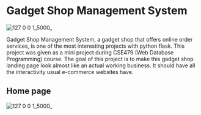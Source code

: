 # Gadget Shop Management System
![127 0 0 1_5000_](https://user-images.githubusercontent.com/65750595/212748822-06628c0f-a3aa-4c61-b0ed-cd2b2ea941cd.png)
[](url)

Gadget Shop Management System, a gadget shop that offers online order services, is one of the most interesting projects with python flask. This project was given as a mini project during CSE479 (Web Database Programming) course. The goal of this project is to make this gadget shop landing page look almost like an actual working business. It should have all the interactivity usual e-commerce websites have.

##

## Home page
![127 0 0 1_5000_](https://user-images.githubusercontent.com/65750595/212748822-06628c0f-a3aa-4c61-b0ed-cd2b2ea941cd.png)
[](url)
